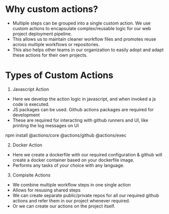 # Why custom actions?
- Multiple steps can be grouped into a single custom action.  We use custom actions to encapsulate complex/reusable logic for our web project deployment pipeline.
- This allows us to maintain cleaner workflow files and promotes reuse across multiple workflows or repositories.
- This also helps other teams in our organization to easily adopt and adapt these actions for their own projects.

# Types of Custom Actions

1. Javascript Action
 - Here we develop the action logic in javascript, and when invoked a js code is executed.
 - JS packages can be used. Github actions packages are required for development
 - These are required for interacting with github runners and UI, like printing the log messages on UI

npm install @actions/core @actions/github @actions/exec

2. Docker Action
 - Here we create a dockerfile with our required configuration & github will create a docker container based on your dockerfile image.
 - Performs any tasks of your choice with any language.

3. Compisite Actions
 - We combine multiple workflow steps in one single action
 - Allows for resusing shared steps
 - We can create separate public/private repos for all our required github actions and refer them in our project whenever required.
 - Or we can create our actions on the project itself.
